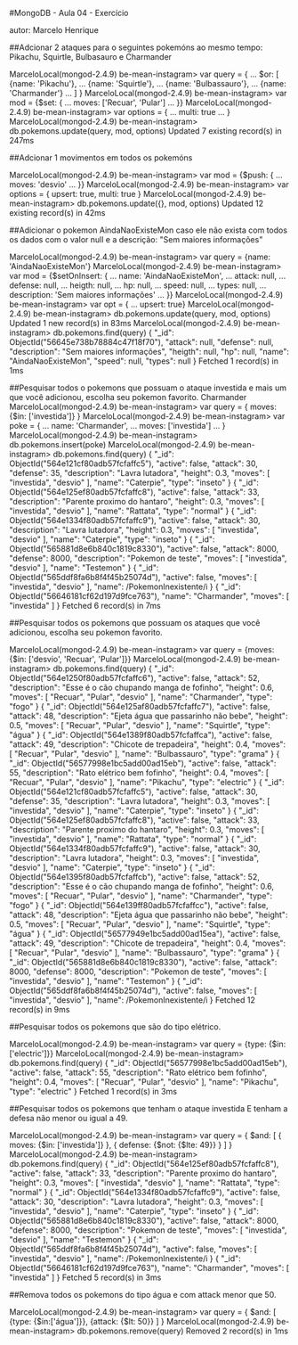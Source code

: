 #MongoDB - Aula 04 - Exercício

autor: Marcelo Henrique

##Adcionar 2 ataques para o seguintes pokemóns ao mesmo tempo: Pikachu, Squirtle, Bulbasauro e Charmander

MarceloLocal(mongod-2.4.9) be-mean-instagram> var query = {
... $or: [
	 {name: 'Pikachu'},
...	 {name: 'Squirtle'},
...  {name: 'Bulbassauro'},
...  {name: 'Charmander'}
... ]
}
MarceloLocal(mongod-2.4.9) be-mean-instagram> var mod = {$set: {
... moves: ['Recuar', 'Pular']
... }}
MarceloLocal(mongod-2.4.9) be-mean-instagram> var options = {
... multi: true
... }
MarceloLocal(mongod-2.4.9) be-mean-instagram> db.pokemons.update(query, mod, options)
Updated 7 existing record(s) in 247ms

##Adcionar 1 movimentos em todos os pokemóns

MarceloLocal(mongod-2.4.9) be-mean-instagram> var mod = {$push: {
... moves: 'desvio'
... }}
MarceloLocal(mongod-2.4.9) be-mean-instagram> var options = { upsert: true, multi: true }
MarceloLocal(mongod-2.4.9) be-mean-instagram> db.pokemons.update({}, mod, options)
Updated 12 existing record(s) in 42ms

##Adicionar o pokemon AindaNaoExisteMon caso ele não exista com todos os dados com o valor null e a descrição: "Sem maiores informações"

MarceloLocal(mongod-2.4.9) be-mean-instagram> var query = {name: 'AindaNaoExisteMon'}
MarceloLocal(mongod-2.4.9) be-mean-instagram> var mod = {$setOnInsert: {
... name: 'AindaNaoExisteMon',
... attack: null,
... defense: null,
... heigth: null,
... hp: null,
... speed: null,
... types: null,
... description: 'Sem maiores informações'
... }}
MarceloLocal(mongod-2.4.9) be-mean-instagram> var opt = {
... upsert: true}
MarceloLocal(mongod-2.4.9) be-mean-instagram> db.pokemons.update(query, mod, options)
Updated 1 new record(s) in 83ms
MarceloLocal(mongod-2.4.9) be-mean-instagram> db.pokemons.find(query)
{
  "_id": ObjectId("56645e738b78884c47f18f70"),
  "attack": null,
  "defense": null,
  "description": "Sem maiores informações",
  "heigth": null,
  "hp": null,
  "name": "AindaNaoExisteMon",
  "speed": null,
  "types": null
}
Fetched 1 record(s) in 1ms

##Pesquisar todos o pokemons que possuam o ataque investida e mais um que você adicionou, escolha seu pokemon favorito.
Charmander
MarceloLocal(mongod-2.4.9) be-mean-instagram> var query = { moves: {$in: ['investida']} }
MarceloLocal(mongod-2.4.9) be-mean-instagram> var poke = {
... name: 'Charmander',
... moves: ['investida']
... }
MarceloLocal(mongod-2.4.9) be-mean-instagram> db.pokemons.insert(poke)
MarceloLocal(mongod-2.4.9) be-mean-instagram> db.pokemons.find(query)
{
  "_id": ObjectId("564e121cf80adb57fcfaffc5"),
  "active": false,
  "attack": 30,
  "defense": 35,
  "description": "Lavra lutadora",
  "height": 0.3,
  "moves": [
    "investida",
    "desvio"
  ],
  "name": "Caterpie",
  "type": "inseto"
}
{
  "_id": ObjectId("564e125ef80adb57fcfaffc8"),
  "active": false,
  "attack": 33,
  "description": "Parente proximo do hantaro",
  "height": 0.3,
  "moves": [
    "investida",
    "desvio"
  ],
  "name": "Rattata",
  "type": "normal"
}
{
  "_id": ObjectId("564e1334f80adb57fcfaffc9"),
  "active": false,
  "attack": 30,
  "description": "Lavra lutadora",
  "height": 0.3,
  "moves": [
    "investida",
    "desvio"
  ],
  "name": "Caterpie",
  "type": "inseto"
}
{
  "_id": ObjectId("565881d8e6b840c1819c8330"),
  "active": false,
  "attack": 8000,
  "defense": 8000,
  "description": "Pokemon de teste",
  "moves": [
    "investida",
    "desvio"
  ],
  "name": "Testemon"
}
{
  "_id": ObjectId("565ddf8fa6b8f4f45b25074d"),
  "active": false,
  "moves": [
    "investida",
    "desvio"
  ],
  "name": /PokemonInexistente/i
}
{
  "_id": ObjectId("56646181cf62d197d9fce763"),
  "name": "Charmander",
  "moves": [
    "investida"
  ]
}
Fetched 6 record(s) in 7ms

##Pesquisar todos os pokemons que possuam os ataques que você adicionou, escolha seu pokemon favorito.

MarceloLocal(mongod-2.4.9) be-mean-instagram> var query = {moves: {$in: ['desvio', 'Recuar', 'Pular']}}
MarceloLocal(mongod-2.4.9) be-mean-instagram> db.pokemons.find(query)
{
  "_id": ObjectId("564e1250f80adb57fcfaffc6"),
  "active": false,
  "attack": 52,
  "description": "Esse é o cão chupando manga de fofinho",
  "height": 0.6,
  "moves": [
    "Recuar",
    "Pular",
    "desvio"
  ],
  "name": "Charmander",
  "type": "fogo"
}
{
  "_id": ObjectId("564e125af80adb57fcfaffc7"),
  "active": false,
  "attack": 48,
  "description": "Ejeta água que passarinho não bebe",
  "height": 0.5,
  "moves": [
    "Recuar",
    "Pular",
    "desvio"
  ],
  "name": "Squirtle",
  "type": "água"
}
{
  "_id": ObjectId("564e1389f80adb57fcfaffca"),
  "active": false,
  "attack": 49,
  "description": "Chicote de trepadeira",
  "height": 0.4,
  "moves": [
    "Recuar",
    "Pular",
    "desvio"
  ],
  "name": "Bulbassauro",
  "type": "grama"
}
{
  "_id": ObjectId("56577998e1bc5add00ad15eb"),
  "active": false,
  "attack": 55,
  "description": "Rato elétrico bem fofinho",
  "height": 0.4,
  "moves": [
    "Recuar",
    "Pular",
    "desvio"
  ],
  "name": "Pikachu",
  "type": "electric"
}
{
  "_id": ObjectId("564e121cf80adb57fcfaffc5"),
  "active": false,
  "attack": 30,
  "defense": 35,
  "description": "Lavra lutadora",
  "height": 0.3,
  "moves": [
    "investida",
    "desvio"
  ],
  "name": "Caterpie",
  "type": "inseto"
}
{
  "_id": ObjectId("564e125ef80adb57fcfaffc8"),
  "active": false,
  "attack": 33,
  "description": "Parente proximo do hantaro",
  "height": 0.3,
  "moves": [
    "investida",
    "desvio"
  ],
  "name": "Rattata",
  "type": "normal"
}
{
  "_id": ObjectId("564e1334f80adb57fcfaffc9"),
  "active": false,
  "attack": 30,
  "description": "Lavra lutadora",
  "height": 0.3,
  "moves": [
    "investida",
    "desvio"
  ],
  "name": "Caterpie",
  "type": "inseto"
}
{
  "_id": ObjectId("564e1395f80adb57fcfaffcb"),
  "active": false,
  "attack": 52,
  "description": "Esse é o cão chupando manga de fofinho",
  "height": 0.6,
  "moves": [
    "Recuar",
    "Pular",
    "desvio"
  ],
  "name": "Charmander",
  "type": "fogo"
}
{
  "_id": ObjectId("564e139ff80adb57fcfaffcc"),
  "active": false,
  "attack": 48,
  "description": "Ejeta água que passarinho não bebe",
  "height": 0.5,
  "moves": [
    "Recuar",
    "Pular",
    "desvio"
  ],
  "name": "Squirtle",
  "type": "água"
}
{
  "_id": ObjectId("56577949e1bc5add00ad15ea"),
  "active": false,
  "attack": 49,
  "description": "Chicote de trepadeira",
  "height": 0.4,
  "moves": [
    "Recuar",
    "Pular",
    "desvio"
  ],
  "name": "Bulbassauro",
  "type": "grama"
}
{
  "_id": ObjectId("565881d8e6b840c1819c8330"),
  "active": false,
  "attack": 8000,
  "defense": 8000,
  "description": "Pokemon de teste",
  "moves": [
    "investida",
    "desvio"
  ],
  "name": "Testemon"
}
{
  "_id": ObjectId("565ddf8fa6b8f4f45b25074d"),
  "active": false,
  "moves": [
    "investida",
    "desvio"
  ],
  "name": /PokemonInexistente/i
}
Fetched 12 record(s) in 9ms

##Pesquisar todos os pokemons que são do tipo elétrico.

MarceloLocal(mongod-2.4.9) be-mean-instagram> var query = {type: {$in: ['electric']}}
MarceloLocal(mongod-2.4.9) be-mean-instagram> db.pokemons.find(query)
{
  "_id": ObjectId("56577998e1bc5add00ad15eb"),
  "active": false,
  "attack": 55,
  "description": "Rato elétrico bem fofinho",
  "height": 0.4,
  "moves": [
    "Recuar",
    "Pular",
    "desvio"
  ],
  "name": "Pikachu",
  "type": "electric"
}
Fetched 1 record(s) in 3ms

##Pesquisar todos os pokemons que tenham o ataque investida E tenham a defesa não menor ou igual a 49.

MarceloLocal(mongod-2.4.9) be-mean-instagram> var query = {
	$and: [
		{
		moves: {$in: ['investida']}
		},
		{
			defense: {$not: {$lte: 49}}
		}
	]
}
MarceloLocal(mongod-2.4.9) be-mean-instagram> db.pokemons.find(query)
{
  "_id": ObjectId("564e125ef80adb57fcfaffc8"),
  "active": false,
  "attack": 33,
  "description": "Parente proximo do hantaro",
  "height": 0.3,
  "moves": [
    "investida",
    "desvio"
  ],
  "name": "Rattata",
  "type": "normal"
}
{
  "_id": ObjectId("564e1334f80adb57fcfaffc9"),
  "active": false,
  "attack": 30,
  "description": "Lavra lutadora",
  "height": 0.3,
  "moves": [
    "investida",
    "desvio"
  ],
  "name": "Caterpie",
  "type": "inseto"
}
{
  "_id": ObjectId("565881d8e6b840c1819c8330"),
  "active": false,
  "attack": 8000,
  "defense": 8000,
  "description": "Pokemon de teste",
  "moves": [
    "investida",
    "desvio"
  ],
  "name": "Testemon"
}
{
  "_id": ObjectId("565ddf8fa6b8f4f45b25074d"),
  "active": false,
  "moves": [
    "investida",
    "desvio"
  ],
  "name": /PokemonInexistente/i
}
{
  "_id": ObjectId("56646181cf62d197d9fce763"),
  "name": "Charmander",
  "moves": [
    "investida"
  ]
}
Fetched 5 record(s) in 3ms

##Remova todos os pokemons do tipo água e com attack menor que 50.

MarceloLocal(mongod-2.4.9) be-mean-instagram> var query = { $and: [ {type: {$in:['água']}}, {attack: {$lt: 50}} ] }
MarceloLocal(mongod-2.4.9) be-mean-instagram> db.pokemons.remove(query)
Removed 2 record(s) in 1ms